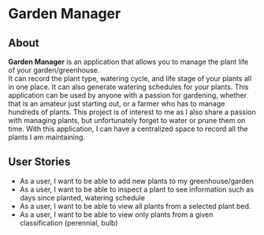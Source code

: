 
# Garden Manager


## About

**Garden Manager** is an application that allows you to manage the plant life of your garden/greenhouse.  
It can record the plant type, watering cycle, and life stage of your plants all in one place. It can also generate watering schedules for your plants. 
This application can be used by anyone with a passion for gardening, whether that is an amateur just starting out, or a farmer
who has to manage hundreds of plants. This project is of interest to me as I also share a passion with managing plants, but unfortunately forget to water or prune them on time. 
With this application, I can have a centralized space to record all the plants I am maintaining. 

## User Stories

- As a user, I want to be able to add new plants to my greenhouse/garden
- As a user, I want to be able to inspect a plant to see information such as days since planted, watering schedule
- As a user, I want to be able to view all plants from a selected plant bed.
- As a user, I want to be able to view only plants from a given classification (perennial, bulb)

